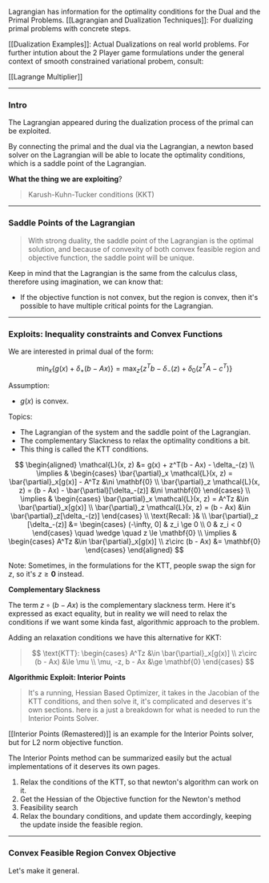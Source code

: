 Lagrangian has information for the optimality conditions for the Dual and the Primal Problems. 
[[Lagrangian and Dualization Techniques]]: For dualizing primal problems with concrete steps. 

[[Dualization Examples]]: Actual Dualizations on real world problems. 
For further intution about the 2 Player game formulations under the general context of smooth constrained variational probem, consult: 

[[Lagrange Multiplier]]

---
### **Intro**

The Lagrangian appeared during the dualization process of the primal can be exploited. 

By connecting the primal and the dual via the Lagrangian, a newton based solver on the Lagrangian will be able to locate the optimality conditions, which is a saddle point of the Lagrangian. 

**What the thing we are exploiting**? 

> Karush-Kuhn-Tucker conditions (KKT)


---
### **Saddle Points of the Lagrangian**

> With strong duality, the saddle point of the Lagrangian is the optimal solution, and because of convexity of both convex feasible region and objective function, the saddle point will be unique. 

Keep in mind that the Lagrangian is the same from the calculus class, therefore using imagination, we can know that: 

* If the objective function is not convex, but the region is convex, then it's possible to have multiple critical points for the Lagrangian.



---
### **Exploits: Inequality constraints and Convex Functions**

We are interested in primal dual of the form: 

$$
\min_x\left\lbrace
    g(x) + \delta_+(b - Ax)
\right\rbrace = \max_z\left\lbrace
        z^Tb - \delta_-(z) + \delta_0(z^TA - c^T)
    \right\rbrace
$$

Assumption: 
* $g(x)$ is convex. 

Topics: 

* The Lagrangian of the system and the saddle point of the Lagrangian.
* The complementary Slackness to relax the optimality conditions a bit. 
* This thing is called the KTT conditions. 

$$
\begin{aligned}
    \mathcal{L}(x, z) &= 
        g(x) + z^T(b - Ax) - \delta_-(z)
    \\
    \implies & 
    \begin{cases}
        \bar{\partial}_x \mathcal{L}(x, z) = 
        \bar{\partial}_x[g(x)] - A^Tz &\ni \mathbf{0}
        \\
        \bar{\partial}_z \mathcal{L}(x, z) = 
        (b - Ax) - \bar{\partial}[\delta_-(z)] &\ni \mathbf{0}
    \end{cases}
    \\
    \implies &
    \begin{cases}
        \bar{\partial}_x \mathcal{L}(x, z) = 
        A^Tz  &\in \bar{\partial}_x[g(x)] 
        \\
        \bar{\partial}_z \mathcal{L}(x, z) = 
        (b - Ax) &\in \bar{\partial}_z[\delta_-(z)]
    \end{cases}
    \\
    \text{Recall: }& 
    \\
    \bar{\partial}_z [\delta_-(z)] 
    &= 
    \begin{cases}
        (-\infty, 0] & z_i \ge 0
        \\
        0 & z_i < 0
    \end{cases} \quad \wedge \quad z \le \mathbf{0}
    \\
    \implies &
    \begin{cases}
        A^Tz &\in \bar{\partial}_x[g(x)]
        \\
        z\circ (b - Ax) &= \mathbf{0}
    \end{cases}
\end{aligned}
$$

Note: Sometimes, in the formulations for the KTT, people swap the sign for $z$, so it's $z \ge \mathbf{0}$ instead.

**Complementary Slackness**

The term $z\circ (b - Ax)$ is the complementary slackness term. Here it's expressed as exact equality, but in reality we will need to relax the conditions if we want some kinda fast, algorithmic approach to the problem. 

Adding an relaxation conditions we have this alternative for KKT: 

> $$
> \text{KTT}: 
> \begin{cases}
>         A^Tz &\in \bar{\partial}_x[g(x)]
>         \\
>         z\circ (b - Ax) &\le \mu
>         \\
>         \mu, -z, b - Ax &\ge \mathbf{0}
> \end{cases}
> $$

**Algorithmic Exploit: Interior Points**


> It's a running, Hessian Based Optimizer, it takes in the Jacobian of the KTT conditions, and then solve it, it's complicated and deserves it's own sections. here is a just a breakdown for what is needed to run the Interior Points Solver. 

[[Interior Points (Remastered)]] is an example for the Interior Points solver, but for L2 norm objective function. 

The Interior Points method can be summarized easily but the actual implementations of it deserves its own pages.

1. Relax the conditions of the KTT, so that newton's algorithm can work on it. 
2. Get the Hessian of the Objective function for the Newton's method
3. Feasibility search
4. Relax the boundary conditions, and update them accordingly, keeping the update inside the feasible region. 


---
### **Convex Feasible Region Convex Objective**

Let's make it general.





